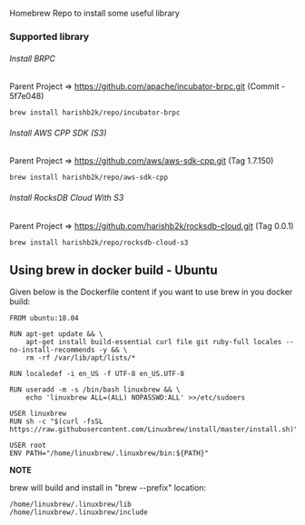 Homebrew Repo to install some useful library

### Supported library
###### Install BRPC
Parent Project => https://github.com/apache/incubator-brpc.git (Commit - 5f7e048)
```
brew install harishb2k/repo/incubator-brpc
```

###### Install AWS CPP SDK (S3)
Parent Project => https://github.com/aws/aws-sdk-cpp.git (Tag 1.7.150)
```
brew install harishb2k/repo/aws-sdk-cpp
```

###### Install RocksDB Cloud With S3
Parent Project => https://github.com/harishb2k/rocksdb-cloud.git (Tag 0.0.1)
```
brew install harishb2k/repo/rocksdb-cloud-s3
```

## Using brew in docker build - Ubuntu
Given below is the Dockerfile content if you want to use brew in you docker build:
```
FROM ubuntu:18.04

RUN apt-get update && \
    apt-get install build-essential curl file git ruby-full locales --no-install-recommends -y && \
    rm -rf /var/lib/apt/lists/*

RUN localedef -i en_US -f UTF-8 en_US.UTF-8

RUN useradd -m -s /bin/bash linuxbrew && \
    echo 'linuxbrew ALL=(ALL) NOPASSWD:ALL' >>/etc/sudoers

USER linuxbrew
RUN sh -c "$(curl -fsSL https://raw.githubusercontent.com/Linuxbrew/install/master/install.sh)"

USER root
ENV PATH="/home/linuxbrew/.linuxbrew/bin:${PATH}"
```
**NOTE**

brew will build and install in "brew --prefix" location:
```
/home/linuxbrew/.linuxbrew/lib
/home/linuxbrew/.linuxbrew/include
```
